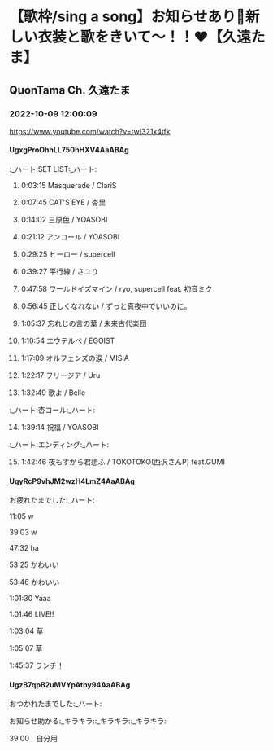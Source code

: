 # 【歌枠/sing a song】お知らせあり🌟新しい衣装と歌をきいて～！！❤【久遠たま】

## QuonTama Ch. 久遠たま

### 2022-10-09 12:00:09

https://www.youtube.com/watch?v=twI321x4tfk

#### UgxgProOhhLL750hHXV4AaABAg

:_ハート:SET LIST:_ハート:



01. 0:03:15 Masquerade / ClariS

02. 0:07:45 CAT'S EYE / 杏里

03. 0:14:02 三原色 / YOASOBI

04. 0:21:12 アンコール / YOASOBI

05. 0:29:25 ヒーロー / supercell

06. 0:39:27 平行線 / さユり

07. 0:47:58 ワールドイズマイン / ryo, supercell feat. 初音ミク

08. 0:56:45 正しくなれない / ずっと真夜中でいいのに。

09. 1:05:37 ​忘れじの言の葉 / 未来古代楽団

10. 1:10:54 エウテルペ / EGOIST

11. 1:17:09 オルフェンズの涙 / MISIA

12. 1:22:17 フリージア / Uru

13. 1:32:49 歌よ / Belle



​:_ハート:杏コール:_ハート:



14. 1:39:14 祝福 / YOASOBI



​:_ハート:エンディング:_ハート:



15. 1:42:46 ​夜もすがら君想ふ / TOKOTOKO(西沢さんP) feat.GUMI



#### UgyRcP9vhJM2wzH4LmZ4AaABAg

お疲れたまでした:_ハート:

11:05 w

39:03 w

47:32 ha

53:25 かわいい

53:46 かわいい

1:01:30 Yaaa

1:01:46 LIVE!!

1:03:04 草

1:05:07 草

1:45:37 ランチ！



#### UgzB7qpB2uMVYpAtby94AaABAg

おつかれたまでした:_ハート:

お知らせ助かる:_キラキラ::_キラキラ::_キラキラ:

39:00　自分用

